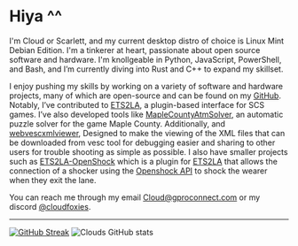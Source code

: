 # Hiya ^^

I'm Cloud or Scarlett, and my current desktop distro of choice is Linux Mint Debian Edition. I'm a tinkerer at heart, passionate about open source software and hardware. I'm knollgeable in Python, JavaScript, PowerShell, and Bash, and I’m currently diving into Rust and C++ to expand my skillset. 

I enjoy pushing my skills by working on a variety of software and hardware projects, many of which are open-source and can be found on my [GitHub](https://github.com/Cloud-121). Notably, I’ve contributed to [ETS2LA](https://github.com/ETS2LA/Euro-Truck-Simulator-2-Lane-Assist), a plugin-based interface for SCS games. I’ve also developed tools like [MapleCountyAtmSolver](https://github.com/Cloud-121/MapleCountyAtmSolver), an automatic puzzle solver for the game Maple County. Additionally, and [webvescxmlviewer](https://github.com/Cloud-121/webvescxmlviewer), Designed to make the viewing of the XML files that can be downloaded from vesc tool for debugging easier and sharing to other users for trouble shooting as simple as possible. I also have smaller projects such as [ETS2LA-OpenShock](https://github.com/Cloud-121/ETS2LA-OpenShock) which is a plugin for [ETS2LA](https://github.com/ETS2LA/Euro-Truck-Simulator-2-Lane-Assist) that allows the connection of a shocker using the [Openshock API](https://github.com/OpenShock/API) to shock the wearer when they exit the lane.



You can reach me through my email Cloud@gproconnect.com or my discord [@cloudfoxies](https://discordapp.com/users/714907687527252018).

<hr></hr>

[![GitHub Streak](https://streak-stats.demolab.com?user=Cloud-121&theme=highcontrast&hide_border=true&date_format=j%2Fn%5B%2FY%5D)](https://git.io/streak-stats)
![Clouds GitHub stats](https://github-readme-stats.vercel.app/api?username=Cloud-121&show_icons=true&theme=github_dark)




